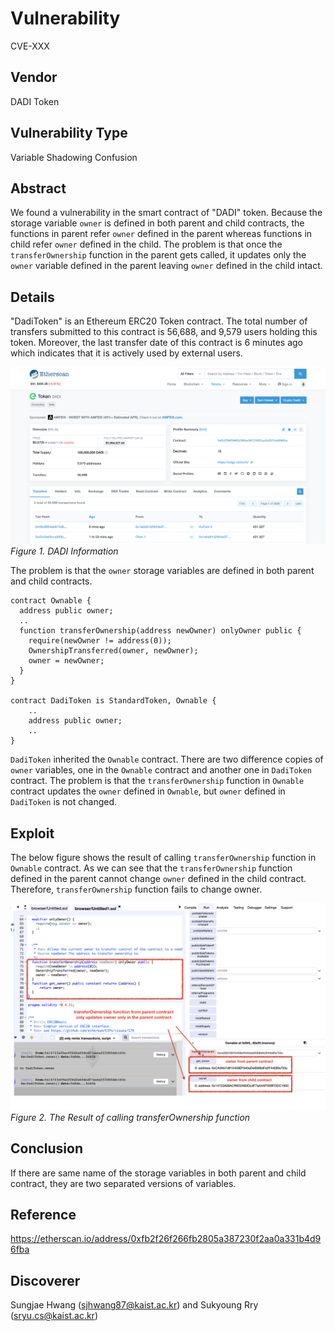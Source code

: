 # Vulnerability
CVE-XXX

## Vendor
DADI Token

## Vulnerability Type
Variable Shadowing Confusion

## Abstract
We found a vulnerability in the smart contract of "DADI" token.
Because the storage variable `owner` is defined in both parent and child contracts, the functions in parent refer `owner` defined in the parent whereas functions in child refer `owner` defined in the child. The problem is that once the `transferOwnership` function in the parent gets called, it updates only the `owner` variable defined in the parent leaving `owner` defined in the child intact.

## Details
"DadiToken" is an Ethereum ERC20 Token contract. 
The total number of transfers submitted to this contract is 56,688, and 9,579 users holding this token.
Moreover, the last transfer date of this contract is 6 minutes ago which indicates that it is actively used by external users.

![](./img/shadow_03_1.png)
  *Figure 1. DADI Information*

The problem is that the `owner` storage variables are defined in both parent and child contracts.

```
contract Ownable {
  address public owner;
  ..
  function transferOwnership(address newOwner) onlyOwner public {
    require(newOwner != address(0));
    OwnershipTransferred(owner, newOwner);
    owner = newOwner;
  }
}

contract DadiToken is StandardToken, Ownable {
    ..
    address public owner;
    ..
}

```
`DadiToken` inherited the `Ownable` contract.
There are two difference copies of `owner` variables, one in the `Ownable` contract and another one in `DadiToken` contract.
The problem is that the `transferOwnership` function in `Ownable` contract updates the `owner` defined in `Ownable`, but `owner` defined in `DadiToken` is not changed.

## Exploit
The below figure shows the result of calling `transferOwnership` function in `Ownable` contract.
As we can see that the `transferOwnership` function defined in the parent cannot change `owner` defined in the child contract. Therefore, `transferOwnership` function fails to change owner.

  ![](./img/shadow_03_2.png)
  *Figure 2. The Result of calling transferOwnership function*

## Conclusion
If there are same name of the storage variables in both parent and child contract, they are two separated versions of variables.

## Reference
https://etherscan.io/address/0xfb2f26f266fb2805a387230f2aa0a331b4d96fba

## Discoverer
Sungjae Hwang (sjhwang87@kaist.ac.kr) and Sukyoung Rry (sryu.cs@kaist.ac.kr)
